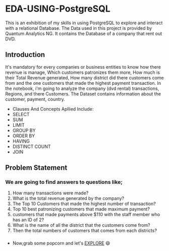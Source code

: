 # EDA-USING-PostgreSQL
This is an exhibition of my skills in using PostgreSQL to explore and  interact with a relational Database. The Data used in this project is provided by Quantum Analytics NG. It contains the Database of a company that rent out DVD.
## Introduction

It's mandatory for every companies or business entities to know how there revenue is manage, Which customers patronizes them more, How much is their Total Revenue generated, How many district did there customers come from and the one customers that made the highest payment transaction.
In the notebook, i'm going to analyze the company (dvd rental) transactions, Regions, and there Customers. The Dataset contains information about the customer, payment, country.
- Clauses And Concepts Apllied Include:
- SELECT
- SUM
- LIMIT
- GROUP BY
- ORDER BY
- HAVING
- DISTINCT COUNT
- JOIN

## Problem Statement

### We are going to find answers to questions like;
1. How many transactions were made?
2. What is the total revenue generated by the company?
3.  The Top 10 Customers that made the highest number of transaction?
4.  Top 10 best patronizing customers that made maximum payment?
5.  customers that made payments above $110 with the staff member who has an ID of 2?
6.  What is the name of all the district that the customers come from?
7.  Then the total numbers of customers that comes from each districts?
###
- Now,grab some popcorn and let's [EXPLORE](documentationpostgres.sql) 😄

